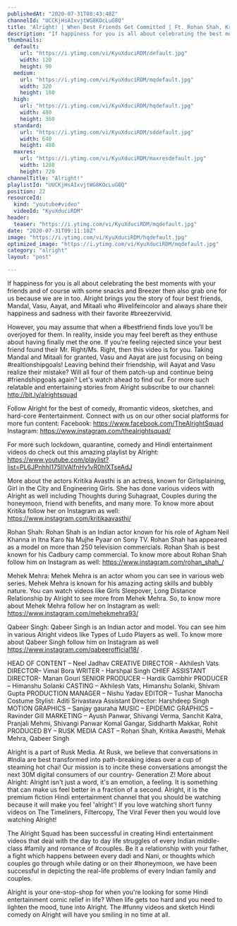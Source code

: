```yaml
---
publishedAt: "2020-07-31T08:43:48Z"
channelId: "UCCKjHsAIxvjtWG8KOcLuG8Q"
title: "Alright! | When Best Friends Get Committed | Ft. Rohan Shah, Kritika Avasthi, Mehek and Qabeer"
description: "If happiness for you is all about celebrating the best moments with your friends and of course with some snacks and Breezer then also grab one for us because we are in too. Alright brings you the story of four best friends, Mandal, Vasu, Aayat, and Mitaali who #livelifeincolor and always share their happiness and sadness with their favorite #breezervivid. \n\nHowever, you may assume that when a #bestfriend finds love you’ll be overjoyed for them. In reality, inside you may feel bereft as they enthuse about having finally met the one. If you’re feeling rejected since your best friend found their Mr. Right/Ms. Right, then this video is for you. Taking Mandal and Mitaali for granted, Vasu and Aayat are just focusing on being #realtionshipgoals! Leaving behind their friendship, will Aayat and Vasu realize their mistake? Will all four of them patch-up and continue being #friendshipgoals again? Let's watch ahead to find out. For more such relatable and entertaining stories from Alright subscribe to our channel: http://bit.ly/alrightsquad \n\nFollow Alright for the best of comedy, #romantic videos, sketches, and hard-core #entertainment. Connect with us on our other social platforms for more fun content: \nFacebook: https://www.facebook.com/TheAlrightSquad\nInstagram: https://www.instagram.com/thealrightsquad/\n\nFor more such lockdown, quarantine, comedy and Hindi entertainment videos do check out this amazing playlist by Alright: https://www.youtube.com/playlist?list=PL6JPnhhI175lIVAlfnHy1vR0hlXTseAdJ\n\nMore about the actors\nKritika Avasthi is an actress, known for Girlsplaining, Girl in the City and Engineering Girls. She has done various videos with Alright as well including Thoughts during Suhagraat, Couples during the honeymoon, friend with benefits, and many more. To know more about Kritika follow her on Instagram as well: https://www.instagram.com/kritikaavasthi/\n\nRohan Shah: Rohan Shah is an Indian actor known for his role of Agham Neil Khanna in Itna Karo Na Mujhe Pyaar on Sony TV. Rohan Shah has appeared as a model on more than 250 television commercials. Rohan Shah is best known for his Cadbury camp commercial. To know more about Rohan Shah follow him on Instagram as well: https://www.instagram.com/rohan_shah_/\n\nMehek Mehra: Mehek Mehra is an actor whom you can see in various web series. Mehek Mehra is known for his amazing acting skills and bubbly nature. You can watch videos like Girls Sleepover, Long Distance Relationship by Alright to see more from Mehek Mehra. So, to know more about Mehek Mehra follow her on Instagram as well: https://www.instagram.com/mehekmehra93/\n\nQabeer Singh: Qabeer Singh is an Indian actor and model. You can see him in various Alright videos like Types of Ludo Players as well. To know more about Qabeer Singh follow him on Instagram as well https://www.instagram.com/qabeerofficial18/ . \n\nHEAD OF CONTENT – Neel Jadhav\nCREATIVE DIRECTOR - Akhilesh Vats\nDIRECTOR– Vimal Bora\nWRITER - Harshpal Singh\nCHIEF ASSISTANT DIRECTOR- Manan Gouri\nSENIOR PRODUCER – Hardik Gambhir\nPRODUCER – Himanshu Solanki\nCASTING – Akhilesh Vats, Himanshu Solanki, Shivam Gupta\nPRODUCTION MANAGER – Nishu Yadav\nEDITOR – Tushar Manocha\nCostume Stylist: Aditi Srivastava\nAssistant Director: Harshdeep Singh\nMOTION GRAPHICS –  Sanjay gauraha\nMUSIC – EPIDEMIC\nGRAPHICS – Ravinder Gill\nMARKETING – Ayush Panwar, Shivangi Verma, Sanchit Kalra, Pranjali Mehmi, Shivangi Panwar Komal Gangar, Siddharth Makkar, Rohit\nPRODUCED BY – RUSK MEDIA\nCAST – Rohan Shah, Kritika Awasthi, Mehak Mehra, Qabeer Singh\n\n\nAlright is a part of Rusk Media. At Rusk, we believe that conversations in #India are best transformed into path-breaking ideas over a cup of steaming hot chai! Our mission is to incite these conversations amongst the next 30M digital consumers of our country- Generation Z! \nMore about Alright: Alright isn't just a word, it's an emotion, a feeling. It is something that can make us feel better in a fraction of a second. Alright, it is the premium fiction Hindi entertainment channel that you should be watching because it will make you feel 'alright'! If you love watching short funny videos on The Timeliners, Filtercopy, The Viral Fever then you would love watching Alright!\n\nThe Alright Squad has been successful in creating Hindi entertainment videos that deal with the day to day life struggles of every Indian middle-class #family and romance of #couples. Be it a relationship with your father, a fight which happens between every dadi and Nani, or thoughts which couples go through while dating or on their #honeymoon, we have been successful in depicting the real-life problems of every Indian family and couples.\n\nAlright is your one-stop-shop for when you're looking for some Hindi entertainment comic relief in life? When life gets too hard and you need to lighten the mood, tune into Alright. The #funny videos and sketch Hindi comedy on Alright will have you smiling in no time at all."
thumbnails:
  default:
    url: "https://i.ytimg.com/vi/KyuXduciRDM/default.jpg"
    width: 120
    height: 90
  medium:
    url: "https://i.ytimg.com/vi/KyuXduciRDM/mqdefault.jpg"
    width: 320
    height: 180
  high:
    url: "https://i.ytimg.com/vi/KyuXduciRDM/hqdefault.jpg"
    width: 480
    height: 360
  standard:
    url: "https://i.ytimg.com/vi/KyuXduciRDM/sddefault.jpg"
    width: 640
    height: 480
  maxres:
    url: "https://i.ytimg.com/vi/KyuXduciRDM/maxresdefault.jpg"
    width: 1280
    height: 720
channelTitle: "Alright!"
playlistId: "UUCKjHsAIxvjtWG8KOcLuG8Q"
position: 22
resourceId:
  kind: "youtube#video"
  videoId: "KyuXduciRDM"
header:
  teaser: "https://i.ytimg.com/vi/KyuXduciRDM/mqdefault.jpg"
date: "2020-07-31T09:11:10Z"
image: "https://i.ytimg.com/vi/KyuXduciRDM/hqdefault.jpg"
optimized_image: "https://i.ytimg.com/vi/KyuXduciRDM/mqdefault.jpg"
category: "alright"
layout: "post"

---
```

If happiness for you is all about celebrating the best moments with your friends and of course with some snacks and Breezer then also grab one for us because we are in too. Alright brings you the story of four best friends, Mandal, Vasu, Aayat, and Mitaali who #livelifeincolor and always share their happiness and sadness with their favorite #breezervivid. 

However, you may assume that when a #bestfriend finds love you’ll be overjoyed for them. In reality, inside you may feel bereft as they enthuse about having finally met the one. If you’re feeling rejected since your best friend found their Mr. Right/Ms. Right, then this video is for you. Taking Mandal and Mitaali for granted, Vasu and Aayat are just focusing on being #realtionshipgoals! Leaving behind their friendship, will Aayat and Vasu realize their mistake? Will all four of them patch-up and continue being #friendshipgoals again? Let's watch ahead to find out. For more such relatable and entertaining stories from Alright subscribe to our channel: http://bit.ly/alrightsquad 

Follow Alright for the best of comedy, #romantic videos, sketches, and hard-core #entertainment. Connect with us on our other social platforms for more fun content: 
Facebook: https://www.facebook.com/TheAlrightSquad
Instagram: https://www.instagram.com/thealrightsquad/

For more such lockdown, quarantine, comedy and Hindi entertainment videos do check out this amazing playlist by Alright: https://www.youtube.com/playlist?list=PL6JPnhhI175lIVAlfnHy1vR0hlXTseAdJ

More about the actors
Kritika Avasthi is an actress, known for Girlsplaining, Girl in the City and Engineering Girls. She has done various videos with Alright as well including Thoughts during Suhagraat, Couples during the honeymoon, friend with benefits, and many more. To know more about Kritika follow her on Instagram as well: https://www.instagram.com/kritikaavasthi/

Rohan Shah: Rohan Shah is an Indian actor known for his role of Agham Neil Khanna in Itna Karo Na Mujhe Pyaar on Sony TV. Rohan Shah has appeared as a model on more than 250 television commercials. Rohan Shah is best known for his Cadbury camp commercial. To know more about Rohan Shah follow him on Instagram as well: https://www.instagram.com/rohan_shah_/

Mehek Mehra: Mehek Mehra is an actor whom you can see in various web series. Mehek Mehra is known for his amazing acting skills and bubbly nature. You can watch videos like Girls Sleepover, Long Distance Relationship by Alright to see more from Mehek Mehra. So, to know more about Mehek Mehra follow her on Instagram as well: https://www.instagram.com/mehekmehra93/

Qabeer Singh: Qabeer Singh is an Indian actor and model. You can see him in various Alright videos like Types of Ludo Players as well. To know more about Qabeer Singh follow him on Instagram as well https://www.instagram.com/qabeerofficial18/ . 

HEAD OF CONTENT – Neel Jadhav
CREATIVE DIRECTOR - Akhilesh Vats
DIRECTOR– Vimal Bora
WRITER - Harshpal Singh
CHIEF ASSISTANT DIRECTOR- Manan Gouri
SENIOR PRODUCER – Hardik Gambhir
PRODUCER – Himanshu Solanki
CASTING – Akhilesh Vats, Himanshu Solanki, Shivam Gupta
PRODUCTION MANAGER – Nishu Yadav
EDITOR – Tushar Manocha
Costume Stylist: Aditi Srivastava
Assistant Director: Harshdeep Singh
MOTION GRAPHICS –  Sanjay gauraha
MUSIC – EPIDEMIC
GRAPHICS – Ravinder Gill
MARKETING – Ayush Panwar, Shivangi Verma, Sanchit Kalra, Pranjali Mehmi, Shivangi Panwar Komal Gangar, Siddharth Makkar, Rohit
PRODUCED BY – RUSK MEDIA
CAST – Rohan Shah, Kritika Awasthi, Mehak Mehra, Qabeer Singh


Alright is a part of Rusk Media. At Rusk, we believe that conversations in #India are best transformed into path-breaking ideas over a cup of steaming hot chai! Our mission is to incite these conversations amongst the next 30M digital consumers of our country- Generation Z! 
More about Alright: Alright isn't just a word, it's an emotion, a feeling. It is something that can make us feel better in a fraction of a second. Alright, it is the premium fiction Hindi entertainment channel that you should be watching because it will make you feel 'alright'! If you love watching short funny videos on The Timeliners, Filtercopy, The Viral Fever then you would love watching Alright!

The Alright Squad has been successful in creating Hindi entertainment videos that deal with the day to day life struggles of every Indian middle-class #family and romance of #couples. Be it a relationship with your father, a fight which happens between every dadi and Nani, or thoughts which couples go through while dating or on their #honeymoon, we have been successful in depicting the real-life problems of every Indian family and couples.

Alright is your one-stop-shop for when you're looking for some Hindi entertainment comic relief in life? When life gets too hard and you need to lighten the mood, tune into Alright. The #funny videos and sketch Hindi comedy on Alright will have you smiling in no time at all.